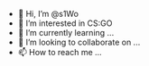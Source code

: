 - 👋 Hi, I’m @s1Wo
- 👀 I’m interested in  CS:GO 
- 🌱 I’m currently learning ...
- 💞️ I’m looking to collaborate on ...
- 📫 How to reach me ...

<!---
s1Wo/s1Wo is a ✨ special ✨ repository because its `README.md` (this file) appears on your GitHub profile.
You can click the Preview link to take a look at your changes.
--->
